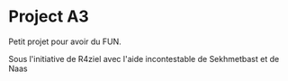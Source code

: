 # Project A3

Petit projet pour avoir du FUN.

Sous l'initiative de R4ziel avec l'aide incontestable de Sekhmetbast et de Naas